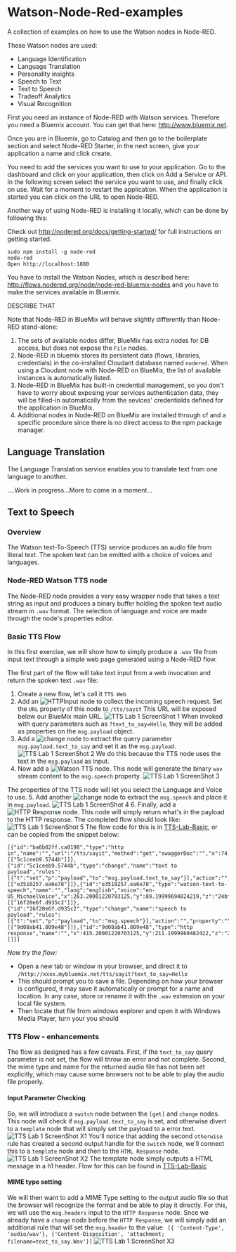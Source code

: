 # Watson-Node-Red-examples

A collection of examples on how to use the Watson nodes in Node-RED.

These Watson nodes are used:

- Language Identification
- Language Translation
- Personality insights
- Speech to Text
- Text to Speech
- Tradeoff Analytics
- Visual Recognition


First you need an instance of Node-RED with Watson services. Therefore you need a Bluemix account. You can get that here: http://www.bluemix.net.

Once you are in Bluemix, go to Catalog and then go to the boilerplate section and select Node-RED Starter, in the next screen, give your application a name and click create.

You need to add the services you want to use to your application. Go to the dashboard and click on your application, then click on Add a Service or API. In the following screen select the service you want to use, and finally click on use. Wait for a moment to restart the application. When the application is started you can click on the URL to open Node-RED.

Another way of using Node-RED is installing it locally, which can be done by following this:

Check out http://nodered.org/docs/getting-started/ for full instructions on getting started.

    sudo npm install -g node-red
    node-red
    Open http://localhost:1880
    
You have to install the Watson Nodes, which is described here: http://flows.nodered.org/node/node-red-bluemix-nodes
and you have to make the services available in Bluemix.

DESCRIBE THAT

Note that Node-RED in BlueMix will behave slightly differently than Node-RED stand-alone:

1. The sets of available nodes differ, BlueMix has extra nodes for DB access, but does not expose the `File` nodes.
2. Node-RED in bluemix stores its persistent data (flows, libraries, credentials) in the co-installed Cloudant database named
`nodered`. When using a Cloudant node with Node-RED on BlueMix, the list of available instances is automatically listed.
3. Node-RED in BlueMix has built-in credential management, so you don't have to worry about exposing your services authentication data, they will be filled-in automatically from the sevices' credentialds defined for the application in BlueMix.
4. Additional nodes in Node-RED on BlueMix are installed through cf and a specific procedure since there is no direct access to the npm package manager.

## Language Translation

The Language Translation service enables you to translate text from one language to another.




....Work in progress...More to come in a moment...

##  Text to Speech
### Overview
The Watson text-To-Speech (TTS) service produces an audio file from literal text.
The spoken text can be emitted with a choice of voices and languages.

### Node-RED Watson TTS node
The Node-RED node provides a very easy wrapper node that takes a text string as input and produces a binary buffer holding the spoken text audio stream in `.wav` format.
The selection of language and voice are made through  the node's properties editor.

### Basic TTS Flow
In this first exercise, we will show how to simply produce a `.wav` file from input text through a simple web page generated using a Node-RED flow.

The first part of the flow will take text input from a web invocation and return the spoken text `.wav` file:

1. Create a new flow, let's call it `TTS Web` 
2. Add an ![`HTTPInput`](images/node-red/HTTPInput.png) node to collect the incoming speech request. Set the `URL` property of this node to `/tts/sayit` This URL will be exposed below our BlueMix main URL.
![TTS Lab 1 ScreenShot 1](images/TTS/TTS-Lab-1.png)
When invoked with query parameters such as `?text_to_say=Hello`, they will be added as properties on the `msg.payload` object. 
3. Add a ![`change`](images/node-red/change.png) node to extract the query parameter `msg.payload.text_to_say` and set it as the `msg.payload`.
![TTS Lab 1 ScreenShot 2](images/TTS/TTS-Lab-2.png)
We do this because the TTS node uses the text in the `msg.payload` as input.
4. Now add a ![`Watson TTS`](images/node-red/Watson-tts.png) node. This node will generate the binary `wav` stream content to the `msg.speech` property.
![TTS Lab 1 ScreenShot 3](images/TTS/TTS-Lab-3.png)

The properties of the TTS node will let you select the Language and Voice to use.
5. Add another ![`change`](images/node-red/change.png) node to extract the `msg.speech` and place it in `msg.payload`.
![TTS Lab 1 ScreenShot 4](images/TTS/TTS-Lab-4.png)
6. Finally, add a  ![`HTTP Response`](images/node-red/HTTPResponse.png) node. This node will simply return what's in the payload to the HTTP response.
The completed flow should look like:
![TTS Lab 1 ScreenShot 5](images/TTS/TTS-Lab-5.png)
The flow code for this is in [TTS-Lab-Basic](flows/TTS/TTS-Lab-Basic.json), or can be copied from the snippet below:

```
[{"id":"ba6b02ff.ca0198","type":"http in","name":"","url":"/tts/sayit","method":"get","swaggerDoc":"","x":74.19999694824219,"y":64.19999694824219,"z":"24bf0254.aa8b26","wires":[["5c1ceeb9.5744b"]]},{"id":"5c1ceeb9.5744b","type":"change","name":"text to payload","rules":[{"t":"set","p":"payload","to":"msg.payload.text_to_say"}],"action":"","property":"","from":"","to":"","reg":false,"x":231.1999969482422,"y":24.199996948242188,"z":"24bf0254.aa8b26","wires":[["e3510257.ea6e78"]]},{"id":"e3510257.ea6e78","type":"watson-text-to-speech","name":"","lang":"english","voice":"en-US_MichaelVoice","x":263.20001220703125,"y":89.19999694824219,"z":"24bf0254.aa8b26","wires":[["16f20e6f.d935c2"]]},{"id":"16f20e6f.d935c2","type":"change","name":"speech to payload","rules":[{"t":"set","p":"payload","to":"msg.speech"}],"action":"","property":"","from":"","to":"","reg":false,"x":343.20001220703125,"y":151.1999969482422,"z":"24bf0254.aa8b26","wires":[["9d08ab41.809e48"]]},{"id":"9d08ab41.809e48","type":"http response","name":"","x":415.20001220703125,"y":211.1999969482422,"z":"24bf0254.aa8b26","wires":[]}]
```

_Now try the flow:_

* Open a new tab or window in your browser, and direct it to `/http://xxxx.mybluemix.net/tts/sayit?text_to_say=Hello`
* This should prompt you to save a file.
Depending on how your browser is configured, it may save it automatically or prompt for a name and location. In any case, store or rename it with the `.wav` extension on your local file system. 
* Then locate that file from windows explorer and open it with Windows Media Player, turn your you should

### TTS Flow - enhancements
The flow as designed has a few caveats. First, if the `text_to_say` query parameter is not set, the flow will throw an error and not complete. Second, the mime type and name for the returned audio file has not been set explicitly, which may cause some browsers not to be able to play the audio file properly.

#### Input Parameter Checking
So, we will introduce a `switch` node between the `[get]` and `change` nodes. This node will check if `msg.payload.text_to_say` is set, and otherwise divert to a `template` node that will simply set the payload to a error text.
![TTS Lab 1 ScreenShot X1](images/TTS/TTS-Lab-X1.png)
You'll notice that adding the second `otherwise` rule has created a second output handle for the `switch` node, we'll connect this to a `template` node and then to the `HTML Response` node.
![TTS Lab 1 ScreenShot X2](images/TTS/TTS-Lab-X2.png)
The template node simply outputs a HTML message in a h1 header.
Flow for this can be found in [TTS-Lab-Basic](flows/TTS/TTS-Lab-Extension1.json)

#### MIME type setting
We will then want to add a MIME Type setting to the output audio file so that the browser will recognize the format and be able to play it directly.
For this, we will use the `msg.headers` input to the `HTTP Response` node. Snce we already have a `change` node before the `HTTP Response`, we will simply add an additional rule that will set the `msg.header` to the value ``` [{ 'Content-Type', 'audio/wav'}, {'Content-Disposition', 'attachment; filename=text_to_say.Wav'}]```
![TTS Lab 1 ScreenShot X3](images/TTS/TTS-Lab-X3.png)
